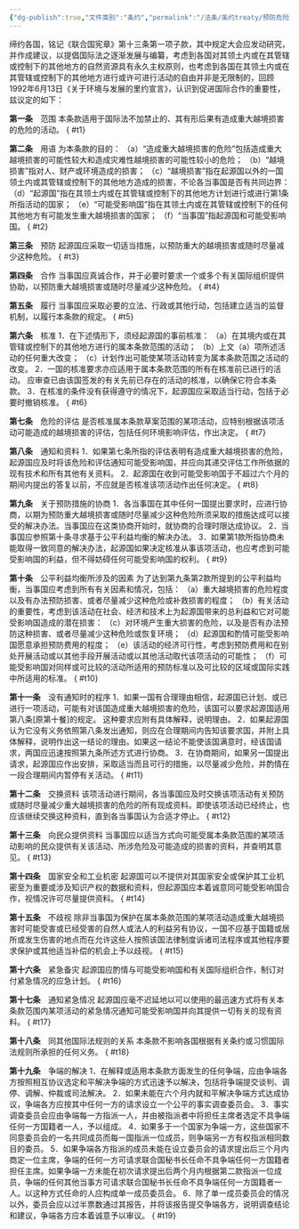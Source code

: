 ```yaml
---
{"dg-publish":true,"文件类别":"条约","permalink":"/法条/条约treaty/预防危险活动的跨界损害的条款草案/","dgPassFrontmatter":true,"created":"2024-11-05T10:08:46.961+08:00","updated":"2024-11-05T10:08:58.000+08:00"}
---
```


缔约各国，铭记《联合国宪章》第十三条第一项子款，其中规定大会应发动研究，并作成建议，以提倡国际法之逐渐发展与编纂，考虑到各国对其领土内或在其管辖或控制下的其他地方的自然资源具有永久主权原则，也考虑到各国在其领土内或在其管辖或控制下的其他地方进行或许可进行活动的自由并非是无限制的，回顾1992年6月13日《关于环境与发展的里约宣言》，认识到促进国际合作的重要性，兹议定的如下：

**第一条**　范围
本条款适用于国际法不加禁止的、其有形后果有造成重大越境损害的危险的活动。
{ #t1}


**第二条**　用语
为本条款的目的：
（a）“造成重大越境损害的危险”包括造成重大越境损害的可能性较大和造成灾难性越境损害的可能性较小的危险；
（b）“越境损害”指对人、财产或环境造成的损害；
（c）“越境损害”指在起源国以外的一国领土内或其管辖或控制下的其他地方造成的损害，不论各当事国是否有共同边界：
（d）“起源国”指在其领土内或在其管辖或控制下的其他地方计划进行或进行第1条所指活动的国家；
（e）“可能受影响国”指在其领土内或在其管辖或控制下的任何其他地方有可能发生重大越境损害的国家；
（f）“当事国”指起源国和可能受影响国。
{ #t2}


**第三条**　预防
起源国应采取一切适当措施，以预防重大的越境损害或随时尽量减少这种危险。
{ #t3}


**第四条**　合作
当事国应真诚合作，并于必要时要求一个或多个有关国际组织提供协助，以预防重大越境损害或随时尽量减少这种危险。
{ #t4}


**第五条**　履行
当事国应采取必要的立法、行政或其他行动，包括建立适当的监督机制，以履行本条款的规定。
{ #t5}


**第六条**　核准
1．在下述情形下，须经起源国的事前核准：
（a）在其境内或在其管辖或控制下的其他地方进行的属本条款范围的活动；
（b）上文（a）项所述活动的任何重大改变；
（c）计划作出可能使某项活动转变为属本条款范围之活动的改变。
2．一国的核准要求亦应适用于属本条款范围的所有在核准前已进行的活动。
应审查已由该国签发的有关先前已存在的活动的核准，以确保它符合本条款。
3．在核准的条件没有获得遵守的情况下，起源国应采取适当行动，包括于必要时撤销核准。
{ #t6}


**第七条**　危险的评估
是否核准属本条款草案范围的某项活动，应特别根据该项活动可能造成的越境损害的评估，包括任何环境影响评估，作出决定。
{ #t7}


**第八条**　通知和资料
1．如果第七条所指的评估表明有造成重大越境损害的危险，起源国应及时将该危险和评估通知可能受影响国，并应向其递交评估工作所依据的现有技术和所有其他有关资料。
2．起源国在收到可能受影响国于不超过六个月的期间内提出的答复以前，不应就是否核准该项活动作出任何决定。
{ #t8}


**第九条**　关于预防措施的协商
1．各当事国在其中任何一国提出要求时，应进行协商，以期为预防重大越境损害或随时尽量减少这种危险所须采取的措施达成可以接受的解决办法。当事国应在这类协商开始时，就协商的合理时限达成协议。
2．当事国应参照第十条寻求基于公平利益均衡的解决办法。
3．如果第1款所指协商未能取得一致同意的解决办法，起源国如果决定核准从事该项活动，也应考虑到可能受影响国的利益，但不得妨碍任何可能受影响国的权利。
{ #t9}


**第十条**　公平利益均衡所涉及的因素
为了达到第九条第2款所提到的公平利益均衡，当事国应考虑到所有有关因素和情况，包括：
（a）重大越境损害的危险程度以及有办法预防损害、或者尽量减少这种危险或补救损害的程度；
（b）有关活动的重要性，考虑到该活动在社会、经济和技术上为起源国带来的总利益和它对可能受影响国造成的潜在损害：
（c）对环境产生重大损害的危险，以及是否有办法预防这种损害、或者尽量减少这种危险或恢复环境；
（d）起源国和酌情可能受影响国愿意承担预防费用的程度；
（e）该活动的经济可行性，考虑到预防费用和在别处开展活动或以其他手段开展活动或以其他活动取代该项活动的可能性；
（f）可能受影响国对同样或可比较的活动所适用的预防标准以及可比较的区域或国际实践中所适用的标准。
{ #t10}


**第十一条**　没有通知时的程序
1．如果一国有合理理由相信，起源国已计划、或已进行一项活动，可能有对该国造成重大越境损害的危险，该国可以要求起源国适用第八条[原第十餐]的规定。
这种要求应附有具体解释，说明理由。
2．如果起源国认为它没有义务依照第八条发出通知，则应在合理期间内告知该要求国，并附上具体解释，说明作出这一结论的理由。如果这一结论不能使该国满意时，经该国请求，两国应迅速按照第九条所述方式进行协商。
3．在协商期间，如果另一国提出请求，起源国应作出安排，采取适当而且可行的措施，以尽量减少危险，并酌情在一段合理期间内暂停有关活动。
{ #t11}


**第十二条**　交换资料
该项活动进行期间，各当事国应及时交换该项活动有关预防或随时尽量减少重大越境损害的危险的所有现成资料。即使该项活动已经终止，也应该继续交换这种资料，直到各当事国认为合适才停止。
{ #t12}


**第十三条**　向民众提供资料
当事国应以适当方式向可能受属本条款范围的某项活动影响的民众提供有关该活动、所涉危险及可能造成的损害的资料，并查明其意见。
{ #t13}


**第十四条**　国家安全和工业机密
起源国可以不提供对其国家安全或保护其工业机密至为重要或涉及知识产权的数据和资料，但起源国应本着诚意同可能受影响国合作，视情况许可尽量提供资料。
{ #t14}


**第十五条**　不歧视
除非当事国为保护在属本条款范围的某项活动造成重大越境损害时可能受害或已经受害的自然人或法人的利益另有协议，一国不应基于国籍或居所或发生伤害的地点而在允许这些人按照该国法律制度诉诸司法程序或其他程序要求保护或其他适当补偿的机会上予以歧视。
{ #t15}


**第十六条**　紧急备灾
起源国应酌情与可能受影响国和有关国际组织合作，制订对付紧急情况的应急计划。
{ #t16}


**第十七条**　通知紧急情况
起源国应毫不迟延地以可以使用的最迅速方式将有关本条款范围内某项活动的紧急情况通知可能受影响国并向其提供一切有关的现有资料。
{ #t17}


**第十八条**　同其他国际法规则的关系
本条款不影响各国根据有关条约或习惯国际法规则所承担的任何义务。
{ #t18}


**第十九条**　争端的解决
1．在解释或适用本条款方面发生的任何争端，应由争端各方按照相互协议选定和平解决争端的方式迅速予以解决，包括将争端提交谈判、调停、调解、仲裁或司法解决。
2．如果未能在六个月内就和平解决争端方式达成协议，争端各方应按其中任何一方的请求设立一个公平的事实调查委员会。
3．事实调查委员会应由争端每一方指派一人，并由被指派者中将担任主席者选定不具争端任何一方国籍者一人，予以组成。
4．如果多于一个国家为争端一方，这些国家不同意委员会的一名共同成员而每一国指派一位成员，则争端另一方有权指派相同数目的委员。
5．如果争端各方指派的成员未能在设立委员会的请求提出后三个月内商定一位主席，争端的任何一方可请求联合国秘书长任命不具争端任何一方国籍者担任主席。如果争端一方未能在初次请求提出后两个月内根据第二款指派一位成员，争端的任何其他当事方可请求联合国秘书长任命不具争端任何一方国籍者一人。以这种方式任命的人应构成单一成员委员会。
6．除了单一成员委员会的情况以外，委员会应以过半票数通过其报告，并将该报告提交争端各方，说明调查结论和建议，争端各方应本着诚意予以审议。
{ #t19}
